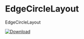 # EdgeCircleLayout
EdgeCircleLayout


[ ![Download](https://api.bintray.com/packages/tennyqianghuacong/maven/edgecircle/images/download.svg?version=0.0.1) ](https://bintray.com/tennyqianghuacong/maven/edgecircle/0.0.1/link)
